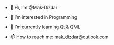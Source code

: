 - 👋 Hi, I’m @Mak-Dizdar
- 👀 I’m interested in Programming
- 🌱 I’m currently learning Qt & QML

- 📫 How to reach me: mak_dizdar@outlook.com

<!---
Mak-Dizdar/Mak-Dizdar is a ✨ special ✨ repository because its `README.md` (this file) appears on your GitHub profile.
You can click the Preview link to take a look at your changes.
--->
